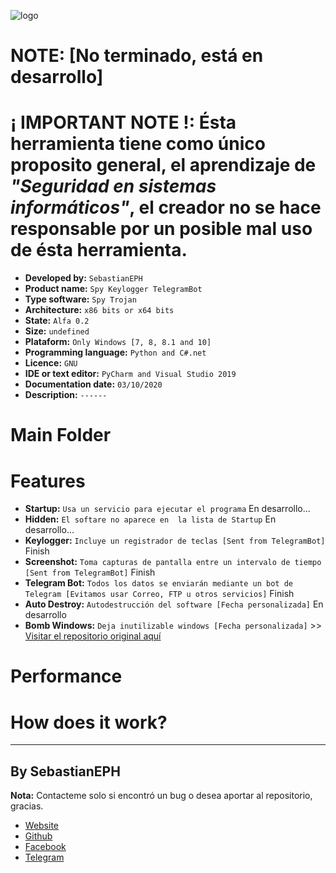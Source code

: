 ![logo](https://imgur.com/Xv8Bb2L.png)

# NOTE: [No terminado, está en desarrollo]
# __¡ IMPORTANT NOTE !:__ Ésta herramienta tiene como único proposito general, el aprendizaje de ___"Seguridad en sistemas informáticos"___, el creador no se hace responsable por un posible mal uso de ésta herramienta. 


* __Developed by:__ `SebastianEPH`
* __Product name:__ `Spy Keylogger TelegramBot`
* __Type software:__ `Spy Trojan`
* __Architecture:__ `x86 bits or x64 bits`
* __State:__ `Alfa 0.2`
* __Size:__ `undefined`
* __Plataform:__ `Only Windows [7, 8, 8.1 and 10]`
* __Programming language:__ `Python and C#.net `
* __Licence:__ `GNU`
* __IDE or text editor:__ `PyCharm and Visual Studio 2019`
* __Documentation date:__ `03/10/2020`
* __Description:__ `------ `

# Main Folder

# Features 

* __Startup:__ `Usa un servicio para ejecutar el programa`  En desarrollo...
* __Hidden:__ `El softare no aparece en  la lista de Startup` En desarrollo...
* __Keylogger:__ `Incluye un registrador de teclas [Sent from TelegramBot]`  Finish
* __Screenshot:__ `Toma capturas de pantalla entre un intervalo de tiempo [Sent from TelegramBot]` Finish
* __Telegram Bot:__ `Todos los datos se enviarán mediante un bot de Telegram [Evitamos usar Correo, FTP u otros servicios]` Finish
* __Auto Destroy:__ `Autodestrucción del software [Fecha personalizada]` En desarrollo
* __Bomb Windows:__ `Deja inutilizable windows [Fecha personalizada]` >> [Visitar el repositorio original aquí](https://github.com/SebastianEPH/EXE_Bomb_Windows)


# Performance

# How does it work?




--- 
## By SebastianEPH
__Nota:__ Contacteme solo si encontró un bug o desea aportar al repositorio, gracias.

- [Website](https://sebastianeph.github.io/)
- [Github](https://github.com/SebastianEPH)
- [Facebook](https://www.facebook.com/SebastianEPH)
- [Telegram](https://t.me/SebastianEPH) 